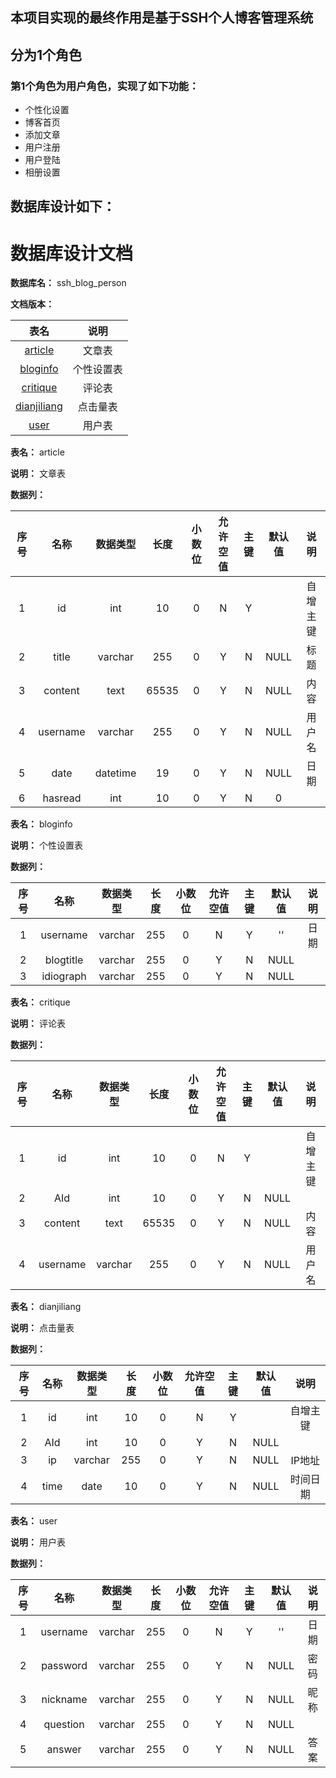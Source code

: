 ## 本项目实现的最终作用是基于SSH个人博客管理系统
## 分为1个角色
### 第1个角色为用户角色，实现了如下功能：
 - 个性化设置
 - 博客首页
 - 添加文章
 - 用户注册
 - 用户登陆
 - 相册设置
## 数据库设计如下：
# 数据库设计文档

**数据库名：** ssh_blog_person

**文档版本：** 


| 表名                  | 说明       |
| :---: | :---: |
| [article](#article) | 文章表 |
| [bloginfo](#bloginfo) | 个性设置表 |
| [critique](#critique) | 评论表 |
| [dianjiliang](#dianjiliang) | 点击量表 |
| [user](#user) | 用户表 |

**表名：** <a id="article">article</a>

**说明：** 文章表

**数据列：**

| 序号 | 名称 | 数据类型 |  长度  | 小数位 | 允许空值 | 主键 | 默认值 | 说明 |
| :---: | :---: | :---: | :---: | :---: | :---: | :---: | :---: | :---: |
|  1   | id |   int   | 10 |   0    |    N     |  Y   |       | 自增主键  |
|  2   | title |   varchar   | 255 |   0    |    Y     |  N   |   NULL    | 标题  |
|  3   | content |   text   | 65535 |   0    |    Y     |  N   |   NULL    | 内容  |
|  4   | username |   varchar   | 255 |   0    |    Y     |  N   |   NULL    | 用户名  |
|  5   | date |   datetime   | 19 |   0    |    Y     |  N   |   NULL    | 日期  |
|  6   | hasread |   int   | 10 |   0    |    Y     |  N   |   0    |   |

**表名：** <a id="bloginfo">bloginfo</a>

**说明：** 个性设置表

**数据列：**

| 序号 | 名称 | 数据类型 |  长度  | 小数位 | 允许空值 | 主键 | 默认值 | 说明 |
| :---: | :---: | :---: | :---: | :---: | :---: | :---: | :---: | :---: |
|  1   | username |   varchar   | 255 |   0    |    N     |  Y   |   ''    | 日期  |
|  2   | blogtitle |   varchar   | 255 |   0    |    Y     |  N   |   NULL    |   |
|  3   | idiograph |   varchar   | 255 |   0    |    Y     |  N   |   NULL    |   |

**表名：** <a id="critique">critique</a>

**说明：** 评论表

**数据列：**

| 序号 | 名称 | 数据类型 |  长度  | 小数位 | 允许空值 | 主键 | 默认值 | 说明 |
| :---: | :---: | :---: | :---: | :---: | :---: | :---: | :---: | :---: |
|  1   | id |   int   | 10 |   0    |    N     |  Y   |       | 自增主键  |
|  2   | AId |   int   | 10 |   0    |    Y     |  N   |   NULL    |   |
|  3   | content |   text   | 65535 |   0    |    Y     |  N   |   NULL    | 内容  |
|  4   | username |   varchar   | 255 |   0    |    Y     |  N   |   NULL    | 用户名  |

**表名：** <a id="dianjiliang">dianjiliang</a>

**说明：** 点击量表

**数据列：**

| 序号 | 名称 | 数据类型 |  长度  | 小数位 | 允许空值 | 主键 | 默认值 | 说明 |
| :---: | :---: | :---: | :---: | :---: | :---: | :---: | :---: | :---: |
|  1   | id |   int   | 10 |   0    |    N     |  Y   |       | 自增主键  |
|  2   | AId |   int   | 10 |   0    |    Y     |  N   |   NULL    |   |
|  3   | ip |   varchar   | 255 |   0    |    Y     |  N   |   NULL    | IP地址  |
|  4   | time |   date   | 10 |   0    |    Y     |  N   |   NULL    | 时间日期  |

**表名：** <a id="user">user</a>

**说明：** 用户表

**数据列：**

| 序号 | 名称 | 数据类型 |  长度  | 小数位 | 允许空值 | 主键 | 默认值 | 说明 |
| :---: | :---: | :---: | :---: | :---: | :---: | :---: | :---: | :---: |
|  1   | username |   varchar   | 255 |   0    |    N     |  Y   |   ''    | 日期  |
|  2   | password |   varchar   | 255 |   0    |    Y     |  N   |   NULL    | 密码  |
|  3   | nickname |   varchar   | 255 |   0    |    Y     |  N   |   NULL    | 昵称  |
|  4   | question |   varchar   | 255 |   0    |    Y     |  N   |   NULL    |   |
|  5   | answer |   varchar   | 255 |   0    |    Y     |  N   |   NULL    | 答案  |

